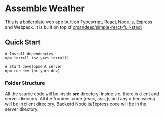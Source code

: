 # Assemble Weather

This is a boilerplate web app built on Typescript, React, Node.js, Express and Webpack. It is built on top of [crsandeep/simple-react-full-stack](https://github.com/crsandeep/simple-react-full-stack)

## Quick Start

```
# Install dependencies
npm install (or yarn install)

# Start development server
npm run dev (or yarn dev)
```

### Folder Structure

All the source code will be inside **src** directory. Inside src, there is client and server directory. All the frontend code (react, css, js and any other assets) will be in client directory. Backend Node.js/Express code will be in the server directory.
